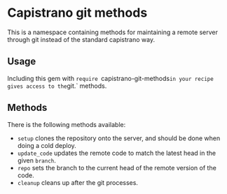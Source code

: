 # Capistrano git methods

This is a namespace containing methods for maintaining a remote server through git instead of the standard capistrano way.

## Usage

Including this gem with `require `capistrano-git-methods` in your recipe gives access to the `git.<method>` methods.

## Methods

There is the following methods available:

* `setup` clones the repository onto the server, and should be done when doing a cold deploy.
* `update_code` updates the remote code to match the latest head in the given `branch`.
* `repo` sets the branch to the current head of the remote version of the code.
* `cleanup` cleans up after the git processes.
